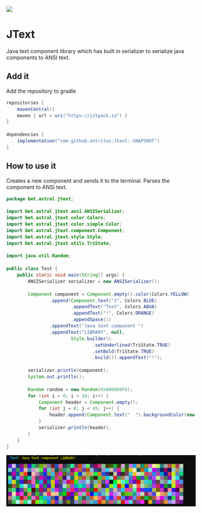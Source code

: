 [![](https://jitpack.io/v/antritus/Jtext.svg)](https://jitpack.io/#antritus/Jtext)
# JText
Java text component library which has built in serializer to serialize java components to ANSI text.

## Add it
Add the repository to gradle
```groovy
repositories {
    mavenCentral()
    maven { url = uri("https://jitpack.io") }
}

dependencies {
    implementation("com.github.antritus:Jtext:-SNAPSHOT")
}
```

## How to use it
Creates a new component and sends it to the terminal. Parses the component to ANSI text.

```java
package bet.astral.jtext;

import bet.astral.jtext.ansi.ANSISerializer;
import bet.astral.jtext.color.Colors;
import bet.astral.jtext.color.simple.Color;
import bet.astral.jtext.component.Component;
import bet.astral.jtext.style.Style;
import bet.astral.jtext.utils.TriState;

import java.util.Random;

public class Test {
    public static void main(String[] args) {
        ANSISerializer serializer = new ANSISerializer();

        Component component = Component.empty().color(Colors.YELLOW)
                .append(Component.text("J", Colors.BLUE)
                        .appendText("Text", Colors.AQUA)
                        .appendText("!", Colors.ORANGE)
                        .appendSpace())
                .appendText("Java text component ")
                .appendText("LIBRARY", null,
                        Style.builder()
                                .setUnderlined(TriState.TRUE)
                                .setBold(TriState.TRUE)
                                .build()).appendText("!");

        serializer.println(component);
        System.out.println();

        Random random = new Random(0x606060F6);
        for (int i = 0; i < 10; i++) {
            Component header = Component.empty();
            for (int j = 0; j < 45; j++) {
                header.append(Component.text("  ").backgroundColor(new Color(random.nextInt(255), random.nextInt(255), random.nextInt(255))));
            }
            serializer.println(header);
        }
    }
}

```
![Picture of the console view](console.png)